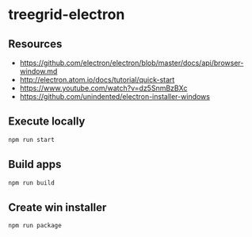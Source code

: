 # treegrid-electron

## Resources
* https://github.com/electron/electron/blob/master/docs/api/browser-window.md
* http://electron.atom.io/docs/tutorial/quick-start
* https://www.youtube.com/watch?v=dz5SnmBzBXc
* https://github.com/unindented/electron-installer-windows

## Execute locally
```bash
npm run start
```

## Build apps
```bash
npm run build
```

## Create win installer
```bash
npm run package
```
